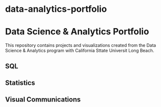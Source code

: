 # data-analytics-portfolio
# Data Science & Analytics Portfolio
This repository contains projects and visualizations created from the Data Science & Analytics program with California Sttate Universit Long Beach.

## SQL

## Statistics

## Visual Communications
